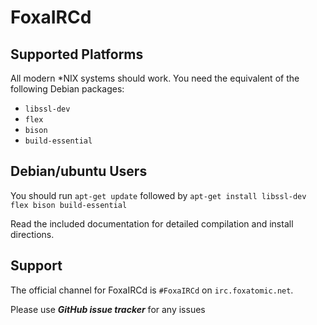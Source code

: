 # FoxaIRCd


## Supported Platforms

All modern \*NIX systems should work. You need the equivalent of the following
Debian packages:

 - `libssl-dev`
 - `flex`
 - `bison`
 - `build-essential`

## Debian/ubuntu Users

You should run `apt-get update` followed by `apt-get install libssl-dev flex bison build-essential`

Read the included documentation for detailed compilation and install
directions.

## Support

The official channel for FoxaIRCd is `#FoxaIRCd` on
`irc.foxatomic.net`. 

Please use ***GitHub issue tracker*** for any issues
